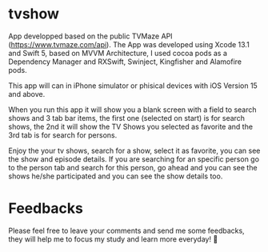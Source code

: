 # tvshow

App developped based on the public TVMaze API (https://www.tvmaze.com/api). 
The App was developed using Xcode 13.1 and Swift 5, based on MVVM Architecture, I used cocoa pods as a Dependency Manager and RXSwift, Swinject, Kingfisher and Alamofire pods.

This app will can in iPhone simulator or phisical devices with iOS Version 15 and above.

When you run this app it will show you a blank screen with a field to search shows and 3 tab bar items, the first one (selected on start) is for search shows, the 2nd it will show the TV Shows you selected as favorite and the 3rd tab is for search for persons.

Enjoy the your tv shows, search for a show, select it as favorite, you can see the show and episode details. If you are searching for an specific person go to the person tab and search for this person, go ahead and you can see the shows he/she participated and you can see the show details too.

# Feedbacks
Please feel free to leave your comments and send me some feedbacks, they will help me to focus my study and learn more everyday! 🥰
